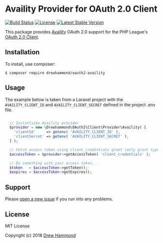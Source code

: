 # Availity Provider for OAuth 2.0 Client

[![Build Status](https://travis-ci.org/drewhammond/oauth2-availity.svg?branch=master)](https://travis-ci.org/drewhammond/oauth2-availity)
[![License](https://img.shields.io/packagist/l/drewhammond/oauth2-availity.svg)](https://github.com/drewhammond/oauth2-availity/blob/master/LICENSE)
[![Latest Stable Version](https://img.shields.io/packagist/v/drewhammond/oauth2-availity.svg)](https://packagist.org/packages/drewhammond/oauth2-availity)

This package provides [Availity](https://developer.availity.com/partner/) OAuth 2.0 support for the PHP League's [OAuth 2.0 Client](https://github.com/thephpleague/oauth2-client).


## Installation

To install, use composer:

```
$ composer require drewhammond/oauth2-availity
```

## Usage

The example below is taken from a Laravel project with the `AVAILITY_CLIENT_ID` and `AVAILITY_CLIENT_SECRET` defined in the project .env file.


```php

  // Instantiate Availity provider
  $provider = new \Drewhammond\OAuth2\Client\Provider\Availity( [
    'clientId'     => getenv( 'AVAILITY_CLIENT_ID' ),
    'clientSecret' => getenv( 'AVAILITY_CLIENT_SECRET' ),
  ] );

  // Fetch access token using client_credentials grant (only grant type supported by Availity)
  $accessToken = $provider->getAccessToken( 'client_credentials' );

  // Do something with your access token...
  $token   = $accessToken->getToken();
  $expires = $accessToken->getExpires();

```

## Support

Please [open a new issue](https://github.com/drewhammond/oauth2-availity/issues) if you run into any problems.

## License

MIT License

Copyright (c) 2018 [Drew Hammond](https://github.com/drewhammond)